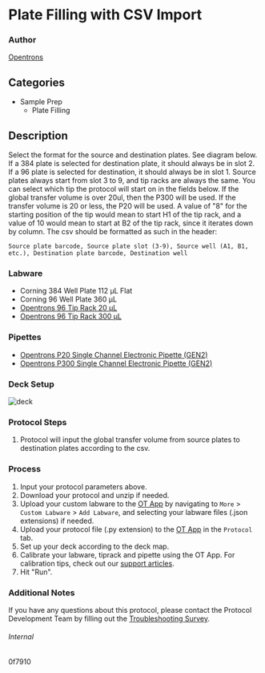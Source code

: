 # Plate Filling with CSV Import


### Author
[Opentrons](https://opentrons.com/)


## Categories
* Sample Prep
	* Plate Filling


## Description
Select the format for the source and destination plates. See diagram below. If a 384 plate is selected for destination plate, it should always be in slot 2. If a 96 plate is selected for destination, it should always be in slot 1. Source plates always start from slot 3 to 9, and tip racks are always the same. You can select which tip the protocol will start on in the fields below. If the global transfer volume is over 20ul, then the P300 will be used. If the transfer volume is 20 or less, the P20 will be used. A value of "8" for the starting position of the tip would mean to start H1 of the tip rack, and a value of 10 would mean to start at B2 of the tip rack, since it iterates down by column. The csv should be formatted as such in the header:

```
Source plate barcode, Source plate slot (3-9), Source well (A1, B1, etc.), Destination plate barcode, Destination well
```


### Labware
* Corning 384 Well Plate 112 µL Flat
* Corning 96 Well Plate 360 µL
* [Opentrons 96 Tip Rack 20 µL](https://shop.opentrons.com/collections/opentrons-tips/products/opentrons-10ul-tips)
* [Opentrons 96 Tip Rack 300 µL](https://shop.opentrons.com/collections/opentrons-tips/products/opentrons-10ul-tips)


### Pipettes
* [Opentrons P20 Single Channel Electronic Pipette (GEN2)](https://shop.opentrons.com/single-channel-electronic-pipette-p20/)
* [Opentrons P300 Single Channel Electronic Pipette (GEN2)](https://shop.opentrons.com/single-channel-electronic-pipette-p20/)


### Deck Setup
![deck](https://opentrons-protocol-library-website.s3.amazonaws.com/custom-README-images/0f7910/Screen+Shot+2022-12-13+at+4.21.58+PM.png)


### Protocol Steps
1. Protocol will input the global transfer volume from source plates to destination plates according to the csv.


### Process
1. Input your protocol parameters above.
2. Download your protocol and unzip if needed.
3. Upload your custom labware to the [OT App](https://opentrons.com/ot-app) by navigating to `More` > `Custom Labware` > `Add Labware`, and selecting your labware files (.json extensions) if needed.
4. Upload your protocol file (.py extension) to the [OT App](https://opentrons.com/ot-app) in the `Protocol` tab.
5. Set up your deck according to the deck map.
6. Calibrate your labware, tiprack and pipette using the OT App. For calibration tips, check out our [support articles](https://support.opentrons.com/en/collections/1559720-guide-for-getting-started-with-the-ot-2).
7. Hit "Run".


### Additional Notes
If you have any questions about this protocol, please contact the Protocol Development Team by filling out the [Troubleshooting Survey](https://protocol-troubleshooting.paperform.co/).


###### Internal
0f7910
